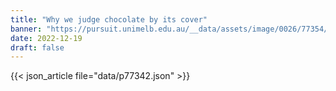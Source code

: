 ```yaml
---
title: "Why we judge chocolate by its cover"
banner: "https://pursuit.unimelb.edu.au/__data/assets/image/0026/77354/Why-we-judge-chocolate-by-its-cover-_f1142083-f037-4882-a117-1b60ccf79685.jpg"
date: 2022-12-19
draft: false
---
```


{{< json_article file="data/p77342.json" >}}